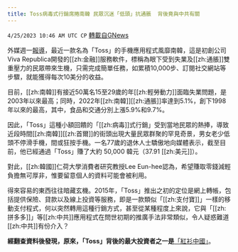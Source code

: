 ```yaml
---
title: Toss病毒式行銷席捲南韓 民眾沉迷「低頭」抗通脹  背後竟與中共有關
---
```

`4/25/2023 10:46 AM UTC CP` [轉載自GNews](https://gnews.org/articles/1250849)

外媒週一[報導](https://www.reuters.com/markets/asia/south-koreans-tap-cash-giving-apps-help-offset-rising-living-costs-2023-04-24/)，最近一款名為「Toss」的手機應用程式風靡南韓，這是初創公司Viva Republica開發的[[zh:金融]]服務軟件，標稱為眼下受到失業及[[zh:通脹]]雙重壓力的民眾帶來生機，只需完成簡單任務，如累積10,000步、訂閱社交網站等步驟，就能獲得每次10美分的收益。

  

目前，[[zh:南韓]]有接近50萬名15至29歲的年[[zh:輕勞動力]]面臨失業問題，是2003年以來最高；同時，2022年[[zh:南韓]][[zh:通脹]]率達到5.1%，創下1998年以來的最高，其中，食品和交通分別上漲5.9%和9.7%。

  

因此，「Toss」這種小額回饋的「[[zh:病毒]]式行銷」受到當地民眾的熱捧，導致近段時間[[zh:南韓]][[zh:首爾]]的街頭出現大量民眾群聚的罕見奇景，男女老少低頭不停滑手機，間或狂按手機。一名77歲的退休人士驕傲地向媒體表示，截至目前，他已經通過「Toss」賺了大約 50,000 韓元（37.91 [[zh:美元]]）。

  

對此，[[zh:韓國]]仁荷大學消費者研究教授Lee Eun-hee認為，希望賺取零錢減輕負擔無可厚非，惟要留意個人的資料可能會被利用。

  

得來容易的東西往往暗藏玄機。2015年，「Toss」推出之初的定位是網上轉帳，包括提供保險、貸款以及線上投資等服務，即是一款類似「[[zh:支付寶]]」一樣的移動支付程式，何以突然轉用這種行銷方式，甚至從某種程度上來說，它與「[[zh:拼多多]]」等[[zh:中共]]應用程式在問世初期的推廣手法非常類似，令人疑惑難道[[zh:中共]]有份介入？

  

**經翻查資料後發現，原來，「Toss」背後的最大投資者之一是**[「紅衫中國」](https://www.forbeschina.com/entrepreneur/60426)。
